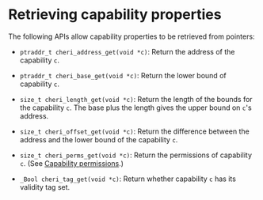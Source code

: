 # Retrieving capability properties

The following APIs allow capability properties to be retrieved from pointers:

* `ptraddr_t cheri_address_get(void *c)`: Return the address of the capability `c`.

* `ptraddr_t cheri_base_get(void *c)`: Return the lower bound of capability `c`.

* `size_t cheri_length_get(void *c)`: Return the length of the bounds for the capability `c`.
  The base plus the length gives the upper bound on `c`'s address.

* `size_t cheri_offset_get(void *c)`: Return the difference between the address and the lower bound of the capability `c`.

* `size_t cheri_perms_get(void *c)`: Return the permissions of capability `c`.
  (See [Capability permissions](capability-permissions.html).)

* `_Bool cheri_tag_get(void *c)`: Return whether capability `c` has its
  validity tag set.

<!--
  \arnote{This returns the raw tag value, cheriintrin.h may also provide `cheri_is_valid` and `cheri_is_invalid`}
-->

